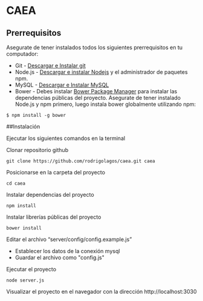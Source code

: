 CAEA
=============

## Prerrequisitos
Asegurate de tener instalados todos los siguientes prerrequisitos en tu computador:
* Git - [Descargar e Instalar git](https://git-scm.com/downloads)
* Node.js - [Descargar e instalar Nodejs](https://nodejs.org/en/download/) y el administrador de paquetes npm.
* MySQL - [Descargar e Instalar MySQL](https://www.mysql.com/downloads/)
* Bower - Debes instalar [Bower Package Manager](http://bower.io/) para instalar las dependencias públicas del proyecto. Asegurate de tener instalado Node.js y npm primero, luego instala bower globalmente utilizando npm:

```
$ npm install -g bower
```

##Instalación

Ejecutar los siguientes comandos en la terminal

Clonar repositorio github
```
git clone https://github.com/rodrigolagos/caea.git caea
```

Posicionarse en la carpeta del proyecto
```
cd caea
```

Instalar dependencias del proyecto
```
npm install
```

Instalar librerías públicas del proyecto
```
bower install
```

Editar el archivo “server/config/config.example.js”

+ Establecer los datos de la conexión mysql
+ Guardar el archivo como "config.js"

Ejecutar el proyecto
```
node server.js
```

Visualizar el proyecto en el navegador con la dirección http://localhost:3030
